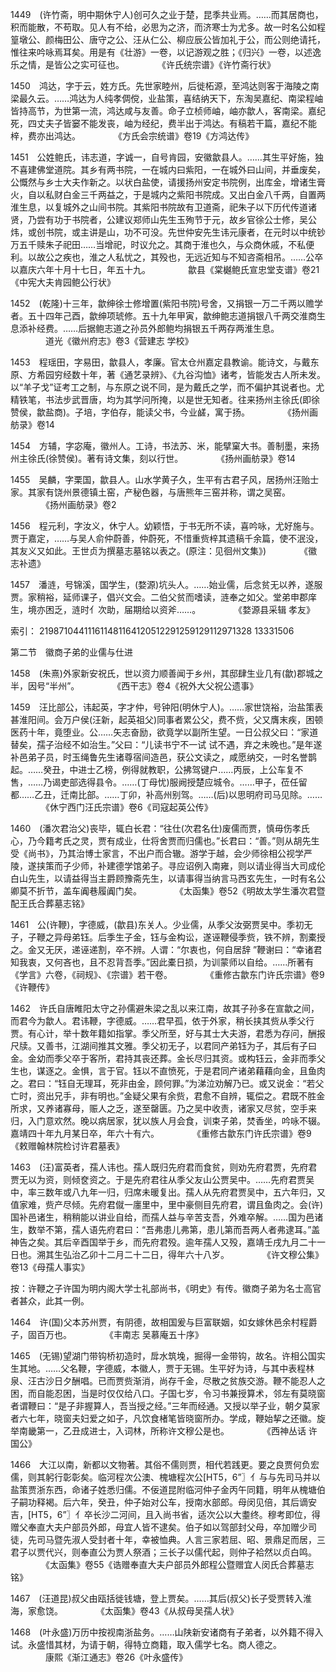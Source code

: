 <!-- { "loadSidebar": true } -->
1449　(许竹斋，明中期休宁人)创可久之业于楚，昆季共业焉。……而其居商也，积而能散，不苟取。见人有不给，必思为之济，而济寒士为尤多。故一时名公如程篁墩公、颜梅田公、唐守之公、汪从仁公、柳应辰公皆加礼于公，而公则绝请托，惟往来吟咏焉耳矣。用是有《壮游》一卷，以记游观之胜；《归兴》一卷，以述逸乐之情，是皆公之实可征也。
　　　　《许氏统宗谱》《许竹斋行状》

1450　鸿达，字于云，姓方氏。先世家睦州，后徙柘源，至鸿达则客于海陵之南梁最久云。……鸿达为人纯孝倜傥，业盐策，喜结纳天下，东淘吴嘉纪、南梁程岫皆持高节，为世第一流，鸿达咸与友善。命子立桢师岫，岫亦歙人，客南梁。嘉纪死，四丈夫子皆窭不能发丧，岫为经纪，费半出于鸿达。有稿若干篇，嘉纪不能梓，费亦出鸿达。
　　　　《方氏会宗统谱》卷19《方鸿达传》

1451　公姓鲍氏，讳志道，字诚一，自号肯园，安徽歙县人。……其生平好施，独不喜建佛堂道院。其乡有两书院，一在城内曰紫阳，一在城外曰山间，并垂废矣，公慨然与乡士大夫作新之。以状白盐使，请援扬州安定书院例，出库金，增诸生膏火，自以私财白金三千两益之，于是城内之紫阳书院成。又出白金八千两，自置两淮生息，以复城外之山间书院。其紫阳书院故有卫道斋，祀朱子以下历代传道诸贤，乃尝有功于书院者，公建议郑师山先生玉殉节于元，故乡官徐公士修，吴公炜，或创书院，或主讲是山，功不可没。先世仲安先生讳元康者，在元时以中统钞万五千赎朱子祀田……当增祀，时议允之。其商于淮也久，与众商休戚，不私便利。以故公之疾也，淮之人私忧之，其殁也，无远近知与不知咨斋相吊。……公卒以嘉庆六年十月十七日，年五十九。
　　　　歙县《棠樾鲍氏宣忠堂支谱》卷21《中宪大夫肯园鲍公行状》

1452　(乾隆)十三年，歙绅徐士修增置(紫阳书院)号舍，又捐银一万二千两以赡学者。五十四年己酉，歙绅项琥修。五十九年甲寅，歙绅鲍志道捐银八千两交淮商生息添补经费。……后据鲍志道之孙员外郎鲍均捐银五千两存两淮生息。
　　　　道光《徽州府志》卷3《营建志 学校》

1453　程瑶田，字易田，歙县人，孝廉。官太仓州嘉定县教谕。能诗文，与戴东原、方希园穷经数十年，著《通艺录辨》、《九谷沟恤》诸考，皆能发古人所未发。以“羊子戈”证考工之制，与东原之说不同，是为戴氏之学，而不偏护其说者也。尤精铁笔，书法步武晋唐，均为其学问所掩，以是世无知者。往来扬州主徐氏(即徐赞侯，歙盐商)。子培，字伯存，能读父书，今业鹾，寓于扬。
　　　　《扬州画舫录》卷14

1454　方辅，字宓庵，徽州人。工诗，书法苏、米，能擘窠大书。善制墨，来扬州主徐氏(徐赞侯)。著有诗文集，刻以行世。
　　　　《扬州画舫录》卷14

1455　吴麟，字栗国，歙县人。山水学黄子久，生平有古君子风，居扬州汪贻士家。其家有饶州景德镇土窑，产秘色器，与唐熊年三窑并称，谓之吴窑。
　　　　《扬州画舫录》卷2

1456　程元利，字汝义，休宁人。幼颖悟，于书无所不读，喜吟咏，尤好施与。贾于嘉定，……与吴人俞仲蔚善，仲蔚死，不惜重赀梓其遗稿千余篇，使不泯没，其友义又如此。王世贞为撰墓志墓铭以表之。(原注：见徊州文集》)
　　　　《徽志补遗》

1457　潘涟，号锦溪，国学生，(婺源)坑头人。……始业儒，后念贫无以养，遂服贾。家稍裕，延师课子，倡兴文会。二伯父贫而嗜读，涟奉之如父。堂弟申郡庠生，境亦困乏，涟时亻次助，届期给以资斧……。
　　　　《婺源县采辑 孝友》

索引：
219871044111611481164120512291259129112971328
13331506

第二节　徽商子弟的业儒与仕进

1458　(朱熹)外家新安祝氏，世以资力顺善闻于乡州，其邸肆生业几有(歙)郡城之半，因号“半州”。
　　　　《西干志》卷4《祝外大父祝公遗事》

1459　汪比部公，讳起英，字才仲，号钟阳(明休宁人)。……家世饶裕，治盐策表甚淮阳间。会万户侯(汪新，起英祖父)同事者累公父，费不赀，父又膺末疾，困顿医药十年，竟堕业。公……矢志奋励，欲竟学以副所生望。一日公叔父曰：“家道替矣，孺子治经不如治生。”父曰：“儿读书宁不一试 试不遇，弃之未晚也。”是年遂补邑弟子员，时玉绳鲁先生诸尊宿间造邑，获公文读之，咸愿纳交，一时名誉鹊起。……癸丑，中进士乙榜，例得就教职，公拂驾键户……丙辰，上公车复不售，……乃谒吏部选得县令。……(丁母忧)服阙授楚应城令。……甲子，莅任留都……乙丑，迁南比部。……丁卯，补高州别驾。……(后)以思明府司马见除。……
　　　　《休宁西门汪氏宗谱》卷6《司寇起英公传》

1460　(潘次君治父)丧毕，辄白长君：“往仕(次君名仕)废儒而贾，慎毋伤孝氏心，乃今籍考氏之灵，贾有成业，仕将舍贾而归儒也。”长君曰：“善。”则从胡先生受《尚书》，乃其治博士家言，不出户而合辙。游学于越，会少师徐相公视学严陵，遂挟策而子少师，补建德学馆弟子。寻应诏例入南雍，则以请业得当大司成伦白山先生，以请益得当主爵顾豫斋先生，以请事得当纳言马西玄先生，一时有名公卿莫不折节，盖车阗巷履阗门矣。
　　　　《太函集》卷52《明故太学生潘次君暨配王氏合葬墓志铭》

1461　公(许鞭)，字德威，(歙县)东关人。少业儒，从季父汝弼贾吴中。季初无子，子鞭之异母弟钰。后季生子金，钰与金构讼，遂诬鞭侵季赀，铁不辨，割橐授之。金又无厌，递诬递割，卒不辨。人谓：“尔衷也，何自居辞 ”鞭谢曰：“幸诸君知我衷，又何吝也，且不忍背吾季。”因此橐日损，为训蒙师以自给。……所著有《学言》六卷，《祠规》、《宗谱》若干卷。
　　　　《重修古歙东门许氏宗谱》卷9《许鞭传》

1462　许氏自唐睢阳太守之孙儒避朱梁之乱以来江南，故其子孙多在宣歙之间，而君今为歙人。君讳鞭，字德威。……君早孤，依于外家，稍长挟其赀从季父行贾。有心计，举十数年籍如指掌。季父所至，好与其士大夫游，君悉为存问，酬报尺牍。又善书，江湖间推其文雅。季父初无子，以君同产弟钰为子，其后有子曰金。金幼而季父卒于客所，君持其丧还葬。金长尽归其资。或构钰云，金非而季父生也，谋逐之。金惧，言于官。钰以不直愤死，于是君同产诸弟藉藉向金，且鱼肉之。君曰：“钰自无理耳，死非由金，顾何罪。”为涕泣劝解乃已。或又说金：“若父亡时，资出兄手，非有明也。”金疑父果有余赀，君愈不自辨，辄偿之。君既不胜金所求，又养诸寡母，赈人之乏，遂至罄匮。乃之吴中收责，诸家又尽贫，空手来归，入门意欢然。晚以病居家，犹以族人月会食，训束子弟，焚香坐，吟咏不辍。嘉靖四十年九月某日卒，年六十有六。
　　　　《重修古歙东门许氏宗谱》卷9《敕赠翰林院检讨许君墓表》

1463　(汪)富英者，孺人讳也。孺人既归先府君而食贫，则劝先府君贾，先府君贾无以为资，则倾奁资之。于是先府君往从季父友山公贾吴中。……先府君贾吴中，率三数年或八九年一归，归席未暖复出。孺人从先府君贾吴中，五六年归，又值家难，赀产尽倾。先府君僦一廛里中，里中豪侧目先府君，谓且鱼肉之。会(许)国补邑诸生，稍稍能以讲业自给，而孺人益与辛苦支吾，外难卒解。……国为邑诸生，数举不第，孺人语先府君曰：“吾弗患儿弗第，患儿第而吾两人者弗逮耳。”盖神告之矣。其后辛酉国举于乡，而先府君殁。逾年孺人又殁，嘉靖壬戌九月二十一日也。溯其生弘治乙卯十二月二十二日，得年六十八岁。
　　　　《许文穆公集》卷13《母孺人事实》

按：许鞭之子许国为明内阁大学士礼部尚书，《明史》有传。徽商子弟为名士高官者甚众，此其一例。

1464　许(国)父本苏州贾，有阴德，故相国爰与巨富联姻，如女嫁休邑余村程爵子，固百万也。
　　　　《丰南志 吴慕庵五十序》

1465　(无锡)望湖门带钩桥初造时，戽水筑堍，掘得一金带钩，故名。许相公国实生其地。……父名鞭，字德威，本徽人，贾于无锡。生平好为诗，与其中表程林泉、汪古沙日夕酬唱。已而贾赀渐消，尚存千金，尽散之贫族交游。鞭不能忍人之困，而自能忍困，当是时仅仅给八口。子国七岁，令习书兼授算术，邻左有莫晓窗者谓鞭曰：“是子非握算人，吾当授之经。”三年而经通。又授以举子业，朝夕莫家者六七年，晓窗夫妇爱之如子，凡饮食楮笔皆晓窗所办。学成，鞭始挈之还徽。旋举南畿第一，乙丑成进士，入词林，所称许文穆公是也。
　　　　《西神丛话 许国公》

1466　大江以南，新都以文物著。其俗不儒则贾，相代若践更。要之良贾何负宏儒，则其躬行彰彰矣。临河程次公澳、槐塘程次公[HT5，6”〗亻与与先司马并以盐策贾浙东西，命诸子姓悉归儒。不佞道昆附临河仲子金丙午同籍，明年从槐塘伯子嗣功释褐。后六年，癸丑，仲子始对公车，授南水部郎。母闵见倍，其后谪安吉，[HT5，6”〗亻卒长沙二河间，且入尚书省，适次公以大耋终。穆考即位，得赠父奉直大夫户部员外郎，母宜人皆不逮矣。伯子如以驾部封父母，卒加赠少司徒，先司马暨先淑人受封者十年，幸被恤典。人言三家若屈、昭、景鼎足而居，三君子以贾代兴，则奉直公为贾人祭酒；三长子以儒代起，则仲子袷然以贞白鸣。
　　　　《太函集》卷55《诰赠奉直大夫户部员外郎程公暨赠宜人闵氏合葬墓志铭》

1467　(汪道昆)叔父由瓯括徙钱塘，登上贾矣。……其后(叔父)长子受贾转入淮海，家愈饶。
　　　　《太函集》卷43《从叔母吴孺人状》

1468　(叶永盛)万历中按视南浙盐务。……山陕新安诸商有子弟者，以外籍不得入试。永盛惜其材，为请于朝，得特立商籍，取入儒学七名。商人德之。
　　　　康熙《渐江通志》卷26《叶永盛传》

